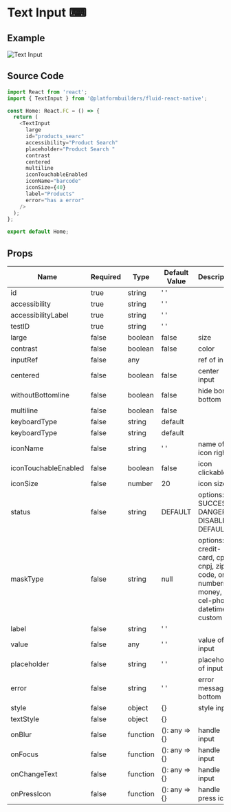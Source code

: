 # Text Input ⌨

## Example

![Text Input](https://user-images.githubusercontent.com/44801113/81105431-46d3d280-8eea-11ea-81cc-ee1cf1351b39.jpeg)

## Source Code

```js
import React from 'react';
import { TextInput } from '@platformbuilders/fluid-react-native';

const Home: React.FC = () => {
  return (
    <TextInput
      large
      id="products_searc"
      accessibility="Product Search"
      placeholder="Product Search "
      contrast
      centered
      multiline
      iconTouchableEnabled
      iconName="barcode"
      iconSize={40}
      label="Products"
      error="has a error"
    />
  );
};

export default Home;
```

## Props

| Name                 | Required | Type     | Default Value | Description                                                                                 |
| -------------------- | -------- | -------- | ------------- | ------------------------------------------------------------------------------------------- |
| id                   | true     | string   | ' '           |                                                                                             |
| accessibility        | true     | string   | ' '           |                                                                                             |
| accessibilityLabel   | true     | string   | ' '           |                                                                                             |
| testID               | true     | string   | ' '           |                                                                                             |
| large                | false    | boolean  | false         | size                                                                                        |
| contrast             | false    | boolean  | false         | color                                                                                       |
| inputRef             | false    | any      |               | ref of input                                                                                |
| centered             | false    | boolean  | false         | center input                                                                                |
| withoutBottomline    | false    | boolean  | false         | hide border bottom                                                                          |
| multiline            | false    | boolean  | false         |                                                                                             |
| keyboardType         | false    | string   | default       |                                                                                             |
| keyboardType         | false    | string   | default       |                                                                                             |
| iconName             | false    | string   | ' '           | name of icon right                                                                          |
| iconTouchableEnabled | false    | boolean  | false         | icon clickable                                                                              |
| iconSize             | false    | number   | 20            | icon size                                                                                   |
| status               | false    | string   | DEFAULT       | options: SUCCESS, DANGER, DISABLED, DEFAULT                                                 |
| maskType             | false    | string   | null          | options: credit-card, cpf, cnpj, zip-code, only-numbers, money, cel-phone, datetime, custom |
| label                | false    | string   | ' '           |                                                                                             |
| value                | false    | any      | ' '           | value of input                                                                              |
| placeholder          | false    | string   | ' '           | placeholder of input                                                                        |
| error                | false    | string   | ' '           | error message in bottom                                                                     |
| style                | false    | object   | {}            | style input                                                                                 |
| textStyle            | false    | object   | {}            |                                                                                             |
| onBlur               | false    | function | (): any => {} | handle input                                                                                |
| onFocus              | false    | function | (): any => {} | handle input                                                                                |
| onChangeText         | false    | function | (): any => {} | handle input                                                                                |
| onPressIcon          | false    | function | (): any => {} | handle press icon                                                                           |
